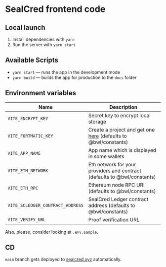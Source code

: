 # SealCred frontend code

## Local launch

1. Install dependencies with `yarn`
2. Run the server with `yarn start`

## Available Scripts

- `yarn start` — runs the app in the development mode
- `yarn build` — builds the app for production to the `docs` folder

## Environment variables

| Name                             | Description                                                                                        |
| -------------------------------- | -------------------------------------------------------------------------------------------------- |
| `VITE_ENCRYPT_KEY`               | Secret key to encrypt local storage                                                                |
| `VITE_FORTMATIC_KEY`             | Create a project and get one [here](https://dashboard.fortmatic.com/) (defaults to @bwl/constants) |
| `VITE_APP_NAME`                  | App name which is displayed in some wallets                                                        |
| `VITE_ETH_NETWORK`               | Eth network for your providers and contract (defaults to @bwl/constants)                           |
| `VITE_ETH_RPC`                   | Ethereum node RPC URI (defaults to @bwl/constants)                                                 |
| `VITE_SCLEDGER_CONTRACT_ADDRESS` | SealCred Ledger contract address (defaults to @bwl/constants)                                      |
| `VITE_VERIFY_URL`                | Proof verification URL                                                                             |

Also, please, consider looking at `.env.sample`.

## CD

`main` branch gets deployed to [sealcred.xyz](https://sealcred.xyz) automatically.
